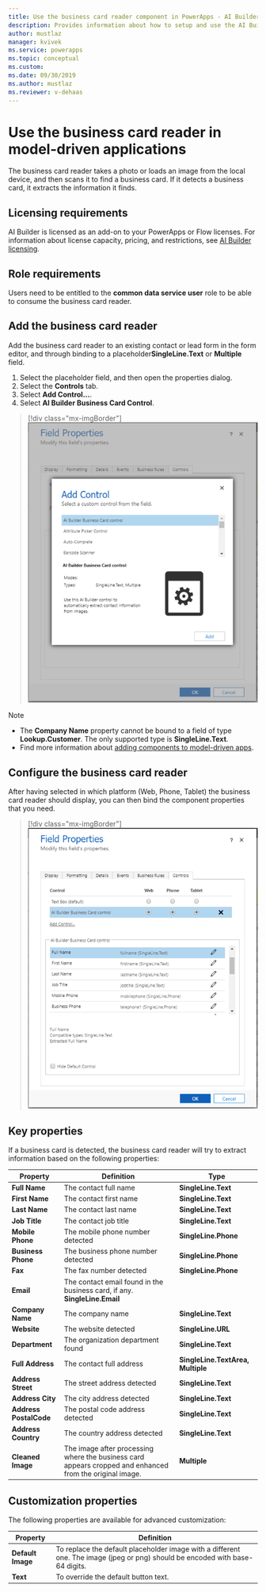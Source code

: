 ```yaml
---
title: Use the business card reader component in PowerApps - AI Builder | Microsoft Docs
description: Provides information about how to setup and use the AI Builder business card reader in model-driven apps 
author: mustlaz
manager: kvivek
ms.service: powerapps
ms.topic: conceptual
ms.custom: 
ms.date: 09/30/2019
ms.author: mustlaz
ms.reviewer: v-dehaas
---
```



# Use the business card reader in model-driven applications

 The business card reader takes a photo or loads an image from the local device, and then scans it to find a business card. If it detects a business card, it extracts the information it finds.

## Licensing requirements

AI Builder is licensed as an add-on to your PowerApps or Flow licenses. For information about license capacity, pricing, and restrictions, see [AI Builder licensing](/ai-builder/administer-licensing).

## Role requirements

Users need to be entitled to the **common data service user** role to be able to consume the business card reader.

## Add the business card reader

Add the business card reader to an existing contact or lead form in the form editor, and through binding to a placeholder**SingleLine.Text** or **Multiple** field.

1. Select the placeholder field, and then open the properties dialog.
2. Select the **Controls** tab.
3. Select **Add Control...**.
4. Select **AI Builder Business Card Control**.

> [!div class="mx-imgBorder"]
> ![Form editor add control screen](media/Form-editor-add-control.PNG "Form editor add control screen")

> [!NOTE]
>
> - The **Company Name** property cannot be bound to a field of type **Lookup.Customer**. The only supported type is **SingleLine.Text**.
> - Find more information about [adding components to model-driven apps](/powerapps/developer/component-framework/add-custom-controls-to-a-field-or-entity).

## Configure the business card reader

After having selected in which platform (Web, Phone, Tablet) the business card reader should display, you can then bind the component properties that you need.

> [!div class="mx-imgBorder"]
> ![Form editor binding properties screen](media/Form-editor-binding-properties.PNG "Form editor binding properties screen")

## Key properties

If a business card is detected, the business card reader will try to extract information based on the following properties:

|Property |Definition  |Type  |
|---------|---------|---------|
 |**Full Name**| The contact full name| **SingleLine.Text**|
 |**First Name**| The contact first name|**SingleLine.Text**|
 |**Last Name**| The contact last name|**SingleLine.Text**|
 |**Job Title**| The contact job title|**SingleLine.Text**|
 |**Mobile Phone**| The mobile phone number detected| **SingleLine.Phone**|
 |**Business Phone**| The business phone number detected| **SingleLine.Phone**|
 |**Fax**| The fax number detected| **SingleLine.Phone**|
 |**Email**| The contact email found in the business card, if any. **SingleLine.Email**|
 |**Company Name**| The company name|**SingleLine.Text**|
 |**Website**| The website detected| **SingleLine.URL**|
 |**Department**| The organization department found|**SingleLine.Text**|
 |**Full Address**| The contact full address|**SingleLine.TextArea, Multiple**|
 |**Address Street**| The street address detected|**SingleLine.Text**|
 |**Address City**| The city address detected|**SingleLine.Text**|
 |**Address PostalCode**| The postal code address detected|**SingleLine.Text**|
 |**Address Country**| The country address detected|**SingleLine.Text**|
 |**Cleaned Image**| The image after processing where the business card appears cropped and enhanced from the original image.|**Multiple**|

## Customization properties

The following properties are available for advanced customization:

|Property |Definition  |
|---------|---------|
 |**Default Image**| To replace the default placeholder image with a different one. The image (jpeg or png) should be encoded with base-64 digits.
 |**Text**| To override the default button text.

